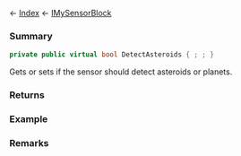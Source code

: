 ← [Index](Api-Index) ← [IMySensorBlock](Sandbox.ModAPI.Ingame.IMySensorBlock)

### Summary

```csharp
private public virtual bool DetectAsteroids { ; ; }
```

Gets or sets if the sensor should detect asteroids or planets.

### Returns

### Example

### Remarks

